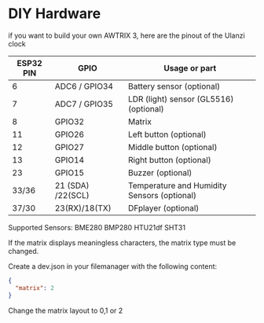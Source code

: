 # DIY Hardware

if you want to build your own AWTRIX 3, here are the pinout of the Ulanzi clock  
  

|ESP32 PIN | GPIO  | Usage or part                          |
|---|-------|-----------------------------------------------|
|6  | ADC6 / GPIO34    | Battery sensor (optional)                     |
|7  | ADC7 / GPIO35   | LDR (light) sensor (GL5516) (optional)          |
|8  | GPIO32    | Matrix                                      |
|11 | GPIO26    | Left button (optional)                               |
|12 | GPIO27    | Middle button (optional)                             |
|13 | GPIO14    | Right button  (optional)                              |
|23 | GPIO15    | Buzzer  (optional)                                    |
|33/36| 21 (SDA) /22(SCL)  | Temperature and Humidity Sensors (optional)     |
|37/30| 23(RX)/18(TX) | DFplayer (optional)     |

Supported Sensors:
BME280
BMP280
HTU21df
SHT31


If the matrix displays meaningless characters, the matrix type must be changed.

Create a dev.json in your filemanager with the following content:

```json
{
  "matrix": 2
}
```

Change the matrix layout to 0,1 or 2
